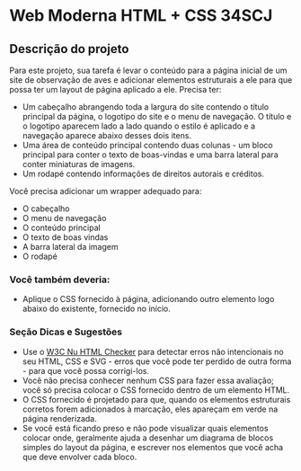 # Web Moderna HTML + CSS 34SCJ

## Descrição do projeto

Para este projeto, sua tarefa é levar o conteúdo para a página inicial de um site de observação de aves e adicionar elementos estruturais a ele para que possa ter um layout de página aplicado a ele. Precisa ter:

- Um cabeçalho abrangendo toda a largura do site contendo o título principal da página, o logotipo do site e o menu de navegação. O título e o logotipo aparecem lado a lado quando o estilo é aplicado e a navegação aparece abaixo desses dois itens.
- Uma área de conteúdo principal contendo duas colunas - um bloco principal para conter o texto de boas-vindas e uma barra lateral para conter miniaturas de imagens.
- Um rodapé contendo informações de direitos autorais e créditos.

Você precisa adicionar um wrapper adequado para:

- O cabeçalho
- O menu de navegação
- O conteúdo principal
- O texto de boas vindas
- A barra lateral da imagem
- O rodapé

### Você também deveria:

- Aplique o CSS fornecido à página, adicionando outro <link>elemento logo abaixo do existente, fornecido no início.

### Seção Dicas e Sugestões

- Use o [W3C Nu HTML Checker](https://validator.w3.org/nu/) para detectar erros não intencionais no seu HTML, CSS e SVG - erros que você pode ter perdido de outra forma - para que você possa corrigi-los.
- Você não precisa conhecer nenhum CSS para fazer essa avaliação; você só precisa colocar o CSS fornecido dentro de um elemento HTML.
- O CSS fornecido é projetado para que, quando os elementos estruturais corretos forem adicionados à marcação, eles apareçam em verde na página renderizada.
- Se você está ficando preso e não pode visualizar quais elementos colocar onde, geralmente ajuda a desenhar um diagrama de blocos simples do layout da página, e escrever nos elementos que você acha que deve envolver cada bloco.
